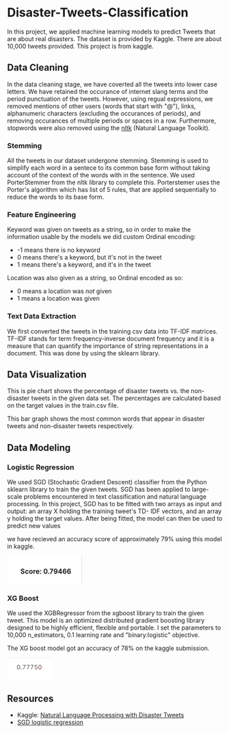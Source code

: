 # Disaster-Tweets-Classification

In this project, we applied machine learning models to predict Tweets that are about real disasters. The dataset is provided by Kaggle. There are about  10,000 tweets provided. This project is from kaggle.

## Data Cleaning 
In the data cleaning stage, we have coverted all the tweets into lower case letters. We have retained the occurance of internet slang terms and the period punctuation of the tweets. However, using regual expressions, we removed mentions of other users (words that start with "@"), links, alphanumeric characters (excluding the occurances of periods), and removing occurances of multiple periods or spaces in a row. Furthermore, stopwords were also removed using the [nltk](https://www.nltk.org/) (Natural Language Toolkit). 

### Stemming 
All the tweets in our dataset undergone stemming. Stemming is used to simplify each word in a sentece to its common base form without taking account of the context of the words with in the sentence. We used PorterStemmer from the nltk library to complete this. Porterstemer uses the Porter's algorithm which has list of 5 rules, that are applied sequentially to reduce the words to its base form. 

### Feature Engineering
Keyword was given on tweets as a string, so in order to make the information usable by the models we did custom Ordinal encoding:
* -1 means there is no keyword
* 0 means there's a keyword, but it's not in the tweet
* 1 means there's a keyword, and it's in the tweet

Location was also given as a string, so Ordinal encoded as so:
* 0 means a location was _not_ given
* 1 means a location was given

### Text Data Extraction
We first converted the tweets in the training csv data into TF-IDF matrices. TF-IDF stands for term frequency-inverse document frequency and it is a measure that can quantify the importance of string representations in a document. This was done by using the sklearn library. 

## Data Visualization 
This is pie chart shows the percentage of disaster tweets vs. the non-disaster tweets in the given data set. The percentages are calculated based on the target values in the train.csv file.


This bar graph shows the most common words that appear in disaster tweets and non-disaster tweets respectively. 


## Data Modeling 

### Logistic Regression 
We used SGD (Stochastic Gradient Descent) classifier from the Python sklearn library to train the given tweets. SGD has been applied to large-scale problems encountered in text classification and natural language processing.  In this project, SGD has to be fitted with two arrays as input and output: an array X holding the training tweet's TD- IDF vectors, and an array y holding the target values. After being fitted, the model can then be used to predict new values

we have recieved an accuracy score of approximately 79% using this model in kaggle. 

![lregscore](lregscore.png)

### XG Boost
We used the XGBRegressor from the xgboost library to train the given tweet. This model is an optimized distributed gradient boosting library designed to be highly efficient, flexible and portable. I set the parameters to 10,000 n_estimators, 0.1 learning rate  and "binary:logistic" objective. 

The XG boost model got an accuracy of 78% on the kaggle submission.

![xgboostscore](xgboost.png)

## Resources
-  Kaggle: [Natural Language Processing with Disaster Tweets](https://www.kaggle.com/competitions/nlp-getting-started)
-  [SGD logistic regression](https://scikit-learn.org/stable/modules/sgd.html)

